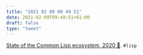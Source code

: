 ```yaml
---
title: "2021 02 09 09 49 51"
date: 2021-02-09T09:49:51+01:00
draft: false
type: "tweet"
---
```

[State of the Common Lisp ecosystem, 2020 🎉](https://lisp-journey.gitlab.io/blog/state-of-the-common-lisp-ecosystem-2020/). `#lisp`
